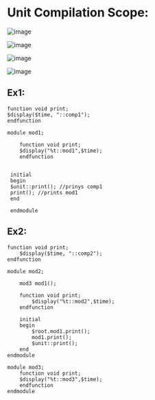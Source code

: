 # Unit Compilation Scope:

![image](https://user-images.githubusercontent.com/98731221/208313245-37d5ca31-4d6e-46e6-94ae-63e31e6a8770.png)

![image](https://user-images.githubusercontent.com/98731221/208313936-77277a0b-5ae1-4332-b506-a2dde5421405.png)

![image](https://user-images.githubusercontent.com/98731221/208338191-1226c975-9d05-4624-8876-f6b7f7cdb496.png)

![image](https://user-images.githubusercontent.com/98731221/208338362-e3ae497f-5bdd-468f-b979-bd20547dbdc4.png)




## Ex1:

```
function void print;
$display($time, "::comp1");
endfunction

module mod1;

	function void print;
	$display("%t::mod1",$time);
	endfunction
	
	
 initial 
 begin
 $unit::print(); //prinys comp1
 print(); //prints mod1
 end
 
 endmodule
```

## Ex2:
```
function void print;
	$display($time, "::comp2");
endfunction

module mod2;

	mod3 mod1();
	
	function void print;
		$display("%t::mod2",$time);
	endfunction
	
	initial
	begin
		$root.mod1.print();
		mod1.print();
		$unit::print();
	end
endmodule

module mod3;
	function void print;
	$display("%t::mod3",$time);
	endfunction
endmodule
```
